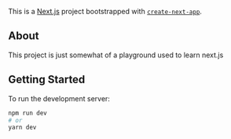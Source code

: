 This is a [Next.js](https://nextjs.org/) project bootstrapped with [`create-next-app`](https://github.com/vercel/next.js/tree/canary/packages/create-next-app).

## About

This project is just somewhat of a playground used to learn next.js

## Getting Started

To run the development server:

```bash
npm run dev
# or
yarn dev
```
